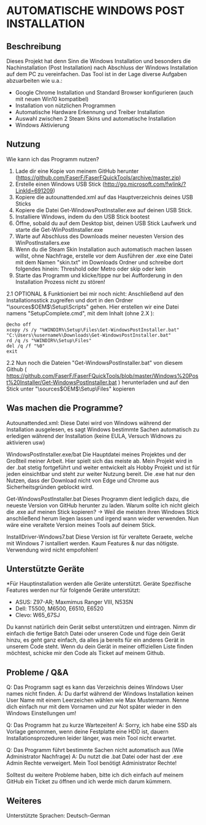 # AUTOMATISCHE WINDOWS POST INSTALLATION

## Beschreibung

Dieses Projekt hat denn Sinn die Windows Installation und besonders die Nachinstallation (Post Installation) nach Abschluss der Windows Installation auf dem PC zu vereinfachen.
Das Tool ist in der Lage diverse Aufgaben abzuarbeiten wie u.a.:
- Google Chrome Installation und Standard Browser konfigurieren (auch mit neuen Win10 kompatibel)
- Installation von nützlichen Programmen
- Automatische Hardware Erkennung und Treiber Installation
- Auswahl zwischen 2 Steam Skins und automatische Installation
- Windows Aktivierung

## Nutzung

Wie kann ich das Programm nutzen?
1. Lade dir eine Kopie von meinem GitHub herunter (https://github.com/FaserF/FaserFQuickTools/archive/master.zip)
2. Erstelle einen Windows USB Stick (http://go.microsoft.com/fwlink/?LinkId=691209)
3. Kopiere die autounattended.xml auf das Hauptverzeichnis deines USB Sticks
4. Kopiere die Datei Get-WindowsPostInstaller.exe auf deinen USB Stick.
5. Installiere Windows, indem du den USB Stick bootest
6. Öffne, sobald du auf dem Desktop bist, deinen USB Stick Laufwerk und starte die Get-WinPostInstaller.exe
7. Warte auf Abschluss des Downloads meiner neuesten Version des WinPostInstallers.exe
8. Wenn du die Steam Skin Installation auch automatisch machen lassen willst, ohne Nachfrage, erstelle vor dem Ausführen der .exe eine Datei mit dem Namen "skin.txt" im Downloads Ordner und schreibe dort folgendes hinein:
	Threshold oder Metro oder skip oder kein
9. Starte das Programm und klicke/tippe nur bei Aufforderung in den Installation Prozess nicht zu stören!

2.1 OPTIONAL & Funktioniert bei mir noch nicht: Anschließend auf den Installationsstick zugreifen und dort in den Ordner 
"\sources\$OEM$\$$\Setup\Scripts" 
gehen. Hier erstellen wir eine Datei namens "SetupComplete.cmd", mit dem Inhalt (ohne 2.X ):
```
@echo off 
xcopy /s /y "%WINDIR%\Setup\Files\Get-WindowsPostInstaller.bat" "C:\Users\%username%\Downloads\Get-WindowsPostInstaller.bat"
rd /q /s "%WINDIR%\Setup\Files" 
del /q /f "%0"
exit
```

2.2 Nun noch die Dateien "Get-WindowsPostInstaller.bat" von diesem Github ( https://github.com/FaserF/FaserFQuickTools/blob/master/Windows%20Post%20Installer/Get-WindowsPostInstaller.bat ) herunterladen und auf den Stick unter 
"\sources\$OEM$\$$\Setup\Files" kopieren

## Was machen die Programme?

Autounattended.xml:
Diese Datei wird von Windows während der Installation ausgelesen, es sagt Windows bestimmte Sachen automatisch zu erledigen während der Installation (keine EULA, Versuch Widnows zu aktivieren usw)

WindowsPostInstaller.exe/bat
Die Hauptdatei meines Projektes und der Großteil meiner Arbeit. Hier spielt sich das meiste ab. Mein Projekt wird in der .bat stetig fortgeführt und weiter entwickelt als Hobby Projekt und ist für jeden einsichtbar und steht zur weiter Nutzung bereit. Die .exe hat nur den Nutzen, dass der Download nicht von Edge und Chrome aus Sicherheitsgründen geblockt wird.

Get-WindowsPostInstaller.bat
Dieses Programm dient lediglich dazu, die neueste Version von GitHub herunter zu laden.
Warum sollte ich nicht gleich die .exe auf meinen Stick kopieren? -> Weil die meisten ihren Windows Stick anschließend herum liegen lassen und irgend wann wieder verwenden. Nun wäre eine veraltete Version meines Tools auf deinem Stick.

InstallDriver-Windows7.bat
Diese Version ist für veraltete Geraete, welche mit Windows 7 isntalliert werden. Kaum Features & nur das nötigste. Verwendung wird nicht empofohlen!
## Unterstützte Geräte

*Für Hauptinstallation werden alle Geräte unterstützt. Geräte Spezifische Features werden nur für folgende Geräte unterstützt:
- ASUS: Z97-AR; Maxmimus Ranger VIII, N53SN
- Dell: T5500, M6500, E6510, E6520
- Clevo: W65_67SJ

Du kannst natürlich dein Gerät selbst unterstützen und eintragen. Nimm dir einfach die fertige Batch Datei oder unseren Code und füge dein Gerät hinzu, es geht ganz einfach, da alles ja bereits für ein anderes Gerät in unserem Code steht. Wenn du dein Gerät in meiner offiziellen Liste finden möchtest, schicke mir den Code als Ticket auf meinem Github.

## Probleme / Q&A

Q: Das Programm sagt es kann das Verzeichnis deines Windows User names nicht finden.
A: Du darfst während der Windows Installation keinen User Name mit einem Leerzeichen wählen wie Max Mustermann.
Nenne dich einfach nur mit dem Vornamen und zur Not später wieder in den Windows Einstellungen um!

Q: Das Programm hat zu kurze Wartezeiten!
A: Sorry, ich habe eine SSD als Vorlage genommen, wenn deine Festplatte eine HDD ist, dauern Installationsprozeduren leider länger, was mein Tool nicht erwartet.

Q: Das Programm führt bestimmte Sachen nicht automatisch aus (Wie Administrator Nachfrage)
A: Du nutzt die .bat Datei oder hast der .exe Admin Rechte verweigert. Mein Tool benötigt Administrator Rechte!

Solltest du weitere Probleme haben, bitte ich dich einfach auf meinem GitHub ein Ticket zu öffnen und ich werde mich darum kümmern.

## Weiteres

Unterstützte Sprachen: Deutsch-German
